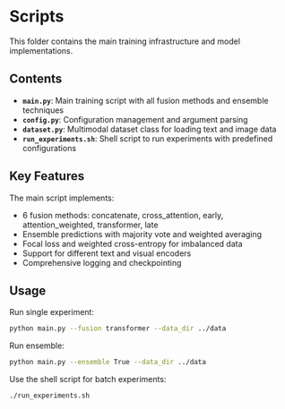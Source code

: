 # Scripts

This folder contains the main training infrastructure and model implementations.

## Contents

- **`main.py`**: Main training script with all fusion methods and ensemble techniques
- **`config.py`**: Configuration management and argument parsing
- **`dataset.py`**: Multimodal dataset class for loading text and image data
- **`run_experiments.sh`**: Shell script to run experiments with predefined configurations

## Key Features

The main script implements:
- 6 fusion methods: concatenate, cross_attention, early, attention_weighted, transformer, late
- Ensemble predictions with majority vote and weighted averaging  
- Focal loss and weighted cross-entropy for imbalanced data
- Support for different text and visual encoders
- Comprehensive logging and checkpointing

## Usage

Run single experiment:
```bash
python main.py --fusion transformer --data_dir ../data
```

Run ensemble:
```bash  
python main.py --ensemble True --data_dir ../data
```

Use the shell script for batch experiments:
```bash
./run_experiments.sh
```